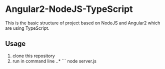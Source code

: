 # Angular2-NodeJS-TypeScript
This is the basic structure of project based on NodeJS and Angular2 which are using TypeScript.

## Usage

1. clone this repository
2. run in command line
..* ```
node server.js
```

